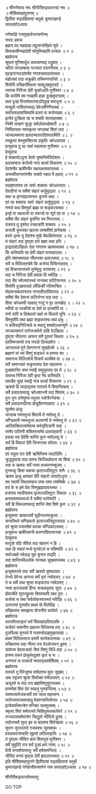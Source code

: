 
  
॥ श्रीगणेशाय नमः श्रीगौरीशङ्कराभ्यां नमः ॥  
॥ श्रीशिवमहापुराणम् ॥  
द्वितीया रुद्रसंहितायां चतुर्थः कुमारखण्डे  
सप्तदशोऽध्यायः  
  
गणेशदेहे गजमुखयोजनवर्णनम्  
नारद उवाच  
ब्रह्मन् वद महाप्राज्ञ तद्वृत्तान्तेखिले श्रुते ।  
किमकार्षीन्महादेवी श्रोतुमिच्छामि तत्त्वतः ॥ १ ॥  
ब्रह्मोवाच  
श्रूयतां मुनिशार्दूल कथयाम्यद्य तद्ध्रुवम् ।  
चरितं जगदम्बाया यज्जातं तदनन्तरम् ॥ २ ॥  
मृदङ्‌गान्पटहांश्चैव गणाश्चावादयंस्तथा ।  
महोत्सवं तदा चक्रुर्हते तस्मिन्गणाधिपे ॥ ३ ॥  
शिवोपि तच्छिरश्छित्वा यावद्दुःखमुपाददे ।  
तावच्च गिरिजा देवी चुक्रोधाति मुनीश्वर ॥ ४ ॥  
किं करोमि क्व गच्छामि हाहा दुःखमुपागतम् ।  
कथं दुःखं विनश्येतास्याऽतिदुखं ममाधुना ॥ ५ ॥  
मत्सुतो नाशितश्चाद्य देवेःसर्वैर्गणैस्तथा ।  
सर्वांस्तान्नाशयिष्यामि प्रलयं वा करोम्यहम् ॥ ६ ॥  
इत्येवं दुःखिता सा च शक्तीः शतसहस्रशः ।  
निर्ममे तत्क्षणं क्रुद्धा सर्वलोकमहेश्वरी ॥ ७ ॥  
निर्मितास्ता नमस्कृत्य जगदम्बां शिवां तदा ।  
जाज्वल्यमाना ह्यवदन्मातरादिश्यतामिति ॥ ८ ॥  
तच्छुत्वा शम्भुशक्तिःसा प्रकृतिः क्रोधतत्परा ।  
प्रत्युवाच तु ताः सर्वा महामाया मुनीश्वर ॥ ९ ॥  
देव्युवाच  
हे शक्तयोऽधुना देव्यो युष्माभिर्मन्निदेशतः ।  
प्रलयश्चात्र कर्त्तव्यो नात्र कार्या विचारणा ॥ १० ॥  
देवांश्चैव ऋषींश्चैव यक्षराक्षसकांस्तथा ।  
अस्मदीयान्परांश्चैव सख्यो भक्षत वै हठात् ॥ ११ ॥  
ब्रह्मोवाच  
तदाज्ञप्ताश्च ताः सर्वाः शक्तयः क्रोधतत्पराः ।  
देवादीनां च सर्वेषां संहारं कर्तुमुद्यताः ॥ १२ ॥  
यथा च तृणसंहारमनलः कुरुते तथा ।  
एवं ताः शक्तयः सर्वाः संहारं कर्तुमुद्यताः ॥ १३ ॥  
गणपो वाथ विष्णुर्वा ब्रह्मा वा शङ्करस्तथा ।  
इन्द्रो वा यक्षराजो वा स्कन्दो वा सूर्य एव वा ॥ १४ ॥  
सर्वेषां चैव संहारं कुर्वन्ति स्म निरन्तरम् ।  
यत्रयत्र तु दृश्येत तत्रतत्रापि शक्तयः ॥ १५ ॥  
कराली कुब्जका खञ्जा लम्बशीर्षा ह्यनेकशः ।  
हस्ते धृत्वा तु देवांश्च मुखे चैवाक्षिपंस्तदा ॥ १६ ॥  
तं संहारं तदा दृष्ट्वा हरो ब्रह्मा तथा हरिः ।  
इन्द्रादयोऽखिलाः देवा गणाश्च ऋषयस्तथा ॥ १७ ॥  
किं करिष्यति सा देवी संहारं वाप्यकालतः ।  
इति संशयमापन्ना जीवनाशा हताऽभवत् ॥ १८ ॥  
सर्वे च मिलिताश्चेमे कि कर्त्तव्यं विचिन्त्यताम् ।  
एवं विचारयन्तस्ते तूर्णमूचुः परस्परम् ॥ १९ ॥  
यदा च गिरिजा देवी प्रसन्ना हि भवेदिह ।  
तदा चैव भवेत्स्वास्थ्यं नान्यथा कोटियत्नतः ॥ २० ॥  
शिवोपि दुःखमापन्नो लौकिकीं गतिमाश्रितः ।  
मोहयन्सकलांस्तत्र नानालीलाविशारदः ॥ २१ ॥  
सर्वेषां चैव देवानां कटिर्भग्ना यदा तदा ।  
शिवा क्रोधमयी साक्षाद्‌ गन्तुं न पुर उत्सहेत् ॥ । २२ ॥  
स्वीयो वा परकीयो वा देवो वा दानवोपि वा ।  
गणो वापि च दिक्पालो यक्षो वा किन्नरो मुनिः ॥ २३ ॥  
विष्णुर्वापि तथा ब्रह्मा शङ्करश्च तथा प्रभुः ।  
न कश्चिद्‌गिरिजाग्रे च स्थातुं शक्तोऽभवन्मुने ॥ २४ ॥  
जाज्वल्यमानं तत्तेजःसर्वतो दाहि तेऽखिलाः ।  
दृष्ट्वा भीततरा आसन् सर्वे दूरतरं स्थिताः ॥ २५ ॥  
एतस्मिन्समये तत्र नारदो दिव्यदर्शनः ।  
आगतस्त्वं मुने देवगणानां सुखहेतवे ॥ २६ ॥  
ब्रह्माणं मां भवं विष्णुं शङ्करं च प्रणम्य साः ।  
समागत्य मिलित्वोचे विचार्य कार्यमेव वा ॥ २७ ॥  
सर्वे सम्मन्त्रयां चक्रुस्त्वया देवा महात्मना ।  
दुःखशान्तिः कथं स्याद्वै समूचुस्तत एव ते ॥ २८ ॥  
यावच्च गिरिजा देवी कृपां नैव करिष्यति ।  
तावन्नैव सुखं स्याद्वै नात्र कार्या विचारणा ॥ २९ ॥  
ऋषयो हि त्वदाद्याश्च गतास्ते वै शिवान्तिकम् ।  
सर्वे प्रसादयामासुः क्रोधशान्त्यै तदा शिवाम् ॥ ३० ॥  
पुनः पुनः प्रणेमुश्च स्तुत्वा स्तोत्रैरनेकशः ।  
सर्वे प्रसादयन्प्रीत्या प्रोचुर्देवगणाज्ञया ॥ ३१ ॥  
सुरर्षय ऊचुः  
जगदम्ब नमस्तुभ्यं शिवायै ते नमोस्तु ते ।  
चण्डिकायै नमस्तुभ्यं कल्याण्यै ते नमोस्तु ते ॥ ३२ ॥  
आदिशक्तिस्त्वमेवाम्ब सर्वसृष्टिकरी सदा ।  
त्वमेव पालिनी शक्तिस्त्वमेव प्रलयङ्‌करी ॥ ३३ ॥  
प्रसन्ना भव देवेशि शान्तिं कुरु नमोऽस्तु ते ।  
सर्वं हि विकलं देवि त्रिजगत्तव कोपतः ॥ ३४ ॥  
ब्रह्मोवाच  
एवं स्तुता परा देवी ऋषिभिश्च त्वदादिभिः ।  
क्रुद्धदृष्ट्या तदा ताश्च किञ्चिन्नोवाच सा शिवा ॥ ३५ ॥  
तदा च ऋषयः सर्वे नत्वा तच्चरणाम्बुजम् ।  
पुनरूचुः शिवां भक्त्या कृताञ्जलिपुटाः शनैः ॥ ३६ ॥  
ऋषय ऊचुः क्षम्यतां देवि संहारो जायतेऽधुना ।  
तव स्वामी स्थितश्चात्र पश्य पश्य तमम्बिके ॥ ३७ ॥  
वयं के च इमे देवा विष्णुब्रह्मादयस्तथा ।  
प्रजाश्च भवदीयाश्च कृताञ्जलिपुटाः स्थिताः ॥ ३८ ॥  
क्षन्तव्यश्चापराधो वै सर्वेषां परमेश्वरि ।  
सर्वे हि विकलाश्चाद्य शान्तिं तेषां शिवे कुरु ॥ ३९ ॥  
ब्रह्मोवाच  
इत्युक्त्वा ऋषयःसर्वे सुदीनतरमाकुलाः ।  
सन्तस्थिरे चण्डिकाग्रे कृताञ्जलिपुटास्तदा ॥ ४० ॥  
एवं श्रुत्वा वचस्तेषां प्रसन्ना चण्डिकाऽभवत् ।  
प्रत्युवाच ऋषींस्तान्वै करुणाविष्टमानसा ॥ ४१ ॥  
देव्युवाच  
मत्पुत्रो यदि जीवेत तदा संहरणं न हि ।  
यथा हि भवतां मध्ये पूज्योऽयं च भविष्यति ॥ ४२ ॥  
सर्वाध्यक्षो भवेदद्य यूयं कुरुत तद्यदि ।  
तदा शान्तिर्भवेल्लोके नान्यथा सुखमाप्स्यथ ॥ ४३ ॥  
ब्रह्मोवाच  
इत्युक्तास्ते तदा सर्वे ऋषयो युष्मदादयः ।  
तेभ्यो देवेभ्य आगत्य सर्वं वृत्तं न्यवेदयन् ॥ ४४ ॥  
ते च सर्वे तथा श्रुत्वा शङ्कराय न्यवेदयन् ।  
नत्वा प्राञ्जलयो दीनाः शक्रप्रभृतयः सुराः ॥ ४५ ॥  
प्रोवाचेति सुराञ्छ्रुत्वा शिवश्चापि तथा पुनः ।  
कर्त्तव्यं च तथा सर्वलोकस्वास्थ्यं भवेदिह ॥ ४६ ॥  
उत्तरस्यां पुनर्यात प्रथमं यो मिलेदिह ।  
तच्छिरश्च समाहृत्य योजनीयं कलेवरे ॥ ४७ ॥  
ब्रह्मोवाच  
ततस्तैस्तत्कृतं सर्वं शिवाज्ञाप्रतिपालकैः ।  
कलेवरं समानीय प्रक्षाल्य विधिवच्च तत् ॥ ४८ ॥  
पूजयित्वा पुनस्ते वै गताश्चोदङ्मुखास्तदा ।  
प्रथमं मिलितस्तत्र हस्ती चाप्येकदन्तकः ॥ ४९ ॥  
तच्छिरश्च तदा नीत्वा तत्र तेऽयोजयन् ध्रुवम् ।  
संयोज्य देवताःसर्वाः शिवं विष्णुं विधिं तदा ॥ ५० ॥  
प्रणम्य वचनं प्रोचुर्भवदुक्तं कृतं च नः ।  
अनन्तरं च तत्कार्यं भवताद्‌भवशेषितम् ॥ ५१ ॥  
ब्रह्मोवाच  
ततस्ते तु विरेजुश्च पार्षदाश्च सुराः सुखम् ।  
अथ तद्वचनं श्रुत्वा शिवोक्तं पर्यपालयन् ॥ ५२ ॥  
ऊचुस्ते च तदा तत्र ब्रह्मविष्णुसुरास्तथा ।  
प्रणम्येशं शिवं देवं स्वप्रभुं गुणवर्जितम् ॥ ५३ ॥  
यस्मात्त्वत्तेजसःसर्वे वयं जाता महात्मनः ।  
त्वत्तेजस्तत्समायातु वेदमन्त्राभियोगतः ॥ ५४ ॥  
इत्येवमभिमन्त्रेण मन्त्रितं जलमुत्तमम् ।  
स्मृत्वा शिवं समेतास्ते चिक्षिपुस्तत्कलेवरे ॥ ९५ ॥  
तज्जलस्पर्शमात्रेण चिद्युतो जीवितो द्रुतम् ।  
तदोत्तस्थौ सुप्त इव स बालश्च शिवेच्छया ॥ ५६ ॥  
सुभगः सुन्दरतरो गजवक्त्रः सुरक्तकः ।  
प्रसन्नवदनश्चाति सुप्रभो ललिताकृतिः ॥ ५७ ॥  
तं दृष्ट्वा जीवितं बालं शिवापुत्रं मुनीश्वर ।  
सर्वे मुमुदिरे तत्र सर्वं दुःखं क्षयं गतम् ॥ ५८ ॥  
देव्यै सन्दर्शयामासुः सर्वे हर्षसमन्विताः ।  
जीवितं तनयं दृष्ट्वा देवी हृष्टतराभवत् ॥ ५९ ॥  
इति श्रीशिवमहापुराणे द्वितीयायां रुद्रसंहितायां चतुर्थे  
कुमारखण्डे गणेशजीवनवर्णनं नाम सप्तदशोऽध्यायः ॥ १७ ॥  
  
  
श्रीगौरीशङ्करार्पणमस्तु  
  
GO TOP
